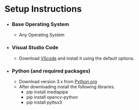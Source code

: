 # Setup Instructions

- **<h3>Base Operating System</h3>**
  - Any Operating System

- **<h3>Visual Studio Code</h3>**
  - Download [VScode](https://code.visualstudio.com/Download) and install it using the default options.<br>
- **<h3>Python (and required packages)</h3>**
  - Download version 3.x from [Python.org](https://www.python.org/downloads/)</br>
  - After downloading install the following libraries. 
    - pip install mediapipe
    - pip install opencv-python
    - pip install pyttsx3
